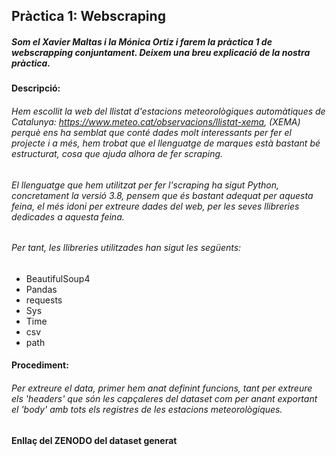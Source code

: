 ## Pràctica 1: Webscraping

##### Som el Xavier Maltas i la Mónica Ortiz i farem la pràctica 1 de webscrapping conjuntament. Deixem una breu explicació de la nostra pràctica.


#### Descripció: 
###### Hem escollit la web del llistat d'estacions meteorològiques automàtiques de Catalunya: https://www.meteo.cat/observacions/llistat-xema, (XEMA) perquè ens ha semblat que conté dades molt interessants per fer el projecte i a més, hem trobat que el llenguatge de marques està bastant bé estructurat, cosa que ajuda alhora de fer scraping. 

###### El llenguatge que hem utilitzat per fer l'scraping ha sigut Python, concretament la versió 3.8, pensem que és bastant adequat per aquesta feina, el més idoni per extreure dades del web, per les seves llibreries dedicades a aquesta feina. 
###### Per tant, les llibreries utilitzades han sigut les següents:
- BeautifulSoup4
- Pandas
- requests
- Sys
- Time
- csv
- path


#### Procediment:
###### Per extreure el data, primer hem anat definint funcions, tant per extreure els 'headers' que són les capçaleres del dataset com per anant exportant el 'body' amb tots els registres de les estacions meteorològiques. 

#### Enllaç del ZENODO del dataset generat
